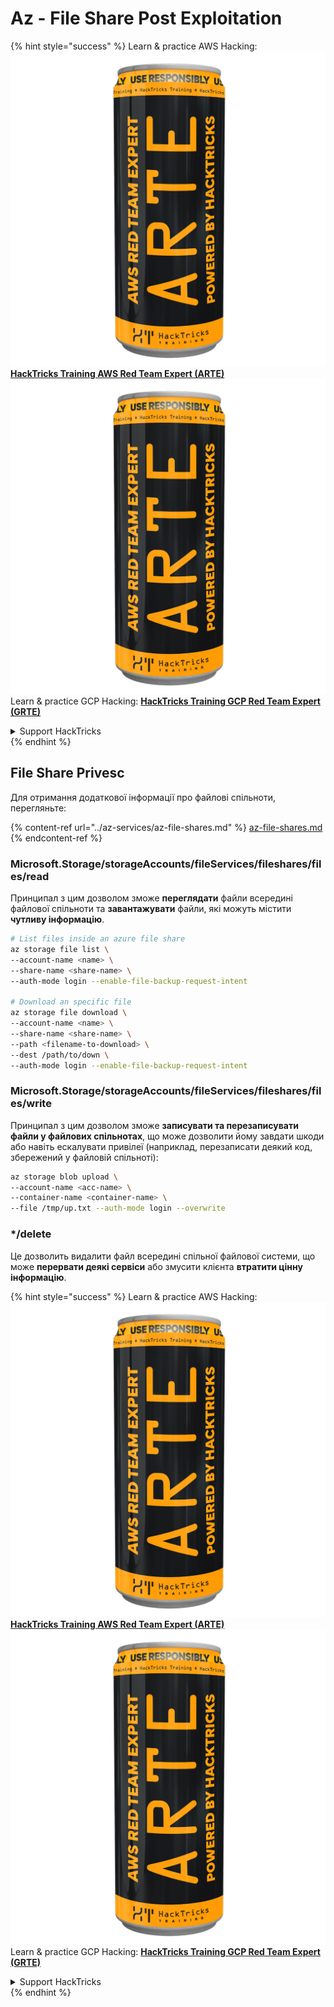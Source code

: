 # Az - File Share Post Exploitation

{% hint style="success" %}
Learn & practice AWS Hacking:<img src="../../../.gitbook/assets/image (1) (1) (1).png" alt="" data-size="line">[**HackTricks Training AWS Red Team Expert (ARTE)**](https://training.hacktricks.xyz/courses/arte)<img src="../../../.gitbook/assets/image (1) (1) (1).png" alt="" data-size="line">\
Learn & practice GCP Hacking: <img src="../../../.gitbook/assets/image (2).png" alt="" data-size="line">[**HackTricks Training GCP Red Team Expert (GRTE)**<img src="../../../.gitbook/assets/image (2).png" alt="" data-size="line">](https://training.hacktricks.xyz/courses/grte)

<details>

<summary>Support HackTricks</summary>

* Check the [**subscription plans**](https://github.com/sponsors/carlospolop)!
* **Join the** 💬 [**Discord group**](https://discord.gg/hRep4RUj7f) or the [**telegram group**](https://t.me/peass) or **follow** us on **Twitter** 🐦 [**@hacktricks\_live**](https://twitter.com/hacktricks_live)**.**
* **Share hacking tricks by submitting PRs to the** [**HackTricks**](https://github.com/carlospolop/hacktricks) and [**HackTricks Cloud**](https://github.com/carlospolop/hacktricks-cloud) github repos.

</details>
{% endhint %}

## File Share Privesc

Для отримання додаткової інформації про файлові спільноти, перегляньте:

{% content-ref url="../az-services/az-file-shares.md" %}
[az-file-shares.md](../az-services/az-file-shares.md)
{% endcontent-ref %}

### Microsoft.Storage/storageAccounts/fileServices/fileshares/files/read

Принципал з цим дозволом зможе **переглядати** файли всередині файлової спільноти та **завантажувати** файли, які можуть містити **чутливу інформацію**.
```bash
# List files inside an azure file share
az storage file list \
--account-name <name> \
--share-name <share-name> \
--auth-mode login --enable-file-backup-request-intent

# Download an specific file
az storage file download \
--account-name <name> \
--share-name <share-name> \
--path <filename-to-download> \
--dest /path/to/down \
--auth-mode login --enable-file-backup-request-intent
```
### Microsoft.Storage/storageAccounts/fileServices/fileshares/files/write

Принципал з цим дозволом зможе **записувати та перезаписувати файли у файлових спільнотах**, що може дозволити йому завдати шкоди або навіть ескалувати привілеї (наприклад, перезаписати деякий код, збережений у файловій спільноті):
```bash
az storage blob upload \
--account-name <acc-name> \
--container-name <container-name> \
--file /tmp/up.txt --auth-mode login --overwrite
```
### \*/delete

Це дозволить видалити файл всередині спільної файлової системи, що може **перервати деякі сервіси** або змусити клієнта **втратити цінну інформацію**.

{% hint style="success" %}
Learn & practice AWS Hacking:<img src="../../../.gitbook/assets/image (1) (1) (1).png" alt="" data-size="line">[**HackTricks Training AWS Red Team Expert (ARTE)**](https://training.hacktricks.xyz/courses/arte)<img src="../../../.gitbook/assets/image (1) (1) (1).png" alt="" data-size="line">\
Learn & practice GCP Hacking: <img src="../../../.gitbook/assets/image (2).png" alt="" data-size="line">[**HackTricks Training GCP Red Team Expert (GRTE)**<img src="../../../.gitbook/assets/image (2).png" alt="" data-size="line">](https://training.hacktricks.xyz/courses/grte)

<details>

<summary>Support HackTricks</summary>

* Check the [**subscription plans**](https://github.com/sponsors/carlospolop)!
* **Join the** 💬 [**Discord group**](https://discord.gg/hRep4RUj7f) or the [**telegram group**](https://t.me/peass) or **follow** us on **Twitter** 🐦 [**@hacktricks\_live**](https://twitter.com/hacktricks_live)**.**
* **Share hacking tricks by submitting PRs to the** [**HackTricks**](https://github.com/carlospolop/hacktricks) and [**HackTricks Cloud**](https://github.com/carlospolop/hacktricks-cloud) github repos.

</details>
{% endhint %}
